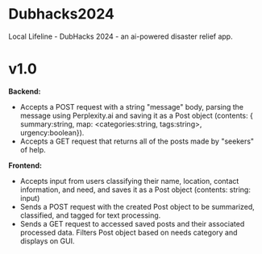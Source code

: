 # Dubhacks2024
Local Lifeline - DubHacks 2024 - an ai-powered disaster relief app.

# v1.0
**Backend:**
- Accepts a POST request with a string "message" body, parsing the message using Perplexity.ai and saving it as a Post object (contents: { summary:string, map: <categories:string, tags:string>, urgency:boolean}).
- Accepts a GET request that returns all of the posts made by "seekers" of help.

**Frontend:**
- Accepts input from users classifying their name, location, contact information, and need, and saves it as a Post object (contents: string: input)
- Sends a POST request with the created Post object to be summarized, classified, and tagged for text processing.
- Sends a GET request to accessed saved posts and their associated processed data. Filters Post object based on needs category and displays on GUI.
